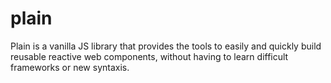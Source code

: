 # plain
Plain is a vanilla JS library that provides the tools to easily and quickly build reusable reactive web components, without having to learn difficult frameworks or new syntaxis.
